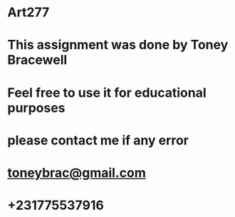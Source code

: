 # Art277

# This assignment was done by Toney Bracewell 
# Feel free to use it for educational purposes
# please contact me if any error
# toneybrac@gmail.com
# +231775537916
